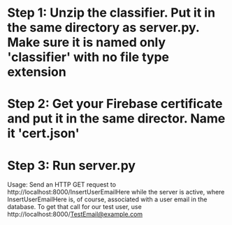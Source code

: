 # Step 1: Unzip the classifier. Put it in the same directory as server.py. Make sure it is named only 'classifier' with no file type extension
# Step 2: Get your Firebase certificate and put it in the same director. Name it 'cert.json'
# Step 3: Run server.py

Usage: Send an HTTP GET request to http://localhost:8000/InsertUserEmailHere while the server is active, where InsertUserEmailHere is, of course,
associated with a user email in the database. To get that call for our test user, use http://localhost:8000/TestEmail@example.com
